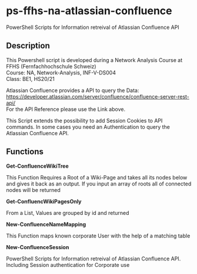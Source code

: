 # ps-ffhs-na-atlassian-confluence
PowerShell Scripts for Information retreival of Atlassian Confluence API

## Description
This Powershell script is developed during a Network Analysis Course at FFHS (Fernfachhochschule Schweiz) \
Course: NA, Network-Analysis, INF-V-DS004 \
Class: BE1, HS20/21

Atlassian Confluence provides a API to query the Data: https://developer.atlassian.com/server/confluence/confluence-server-rest-api/ \
For the API Reference please use the Link above.

This Script extends the possibility to add Session Cookies to API commands. In some cases you need an Authentication to query the Atlassian Confluence API.

## Functions
**Get-ConfluenceWikiTree**

This Function Requires a Root of a Wiki-Page and takes all its nodes below and gives it back as an output. If you input an array of roots all of connected nodes will be returned

**Get-ConfluencWikiPagesOnly**

From a List, Values are grouped by id and returned

**New-ConfluenceNameMapping**

This Function maps known corporate User with the help of a matching table

**New-ConfluenceSession**

PowerShell Scripts for Information retreival of Atlassian Confluence API. Including Session authentication for Corporate use